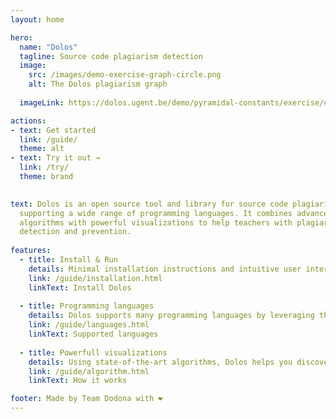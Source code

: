 ```yaml
---
layout: home

hero:
  name: "Dolos"
  tagline: Source code plagiarism detection
  image:
    src: /images/demo-exercise-graph-circle.png
    alt: The Dolos plagiarism graph
    
  imageLink: https://dolos.ugent.be/demo/pyramidal-constants/exercise/#/graph

actions:
- text: Get started
  link: /guide/
  theme: alt
- text: Try it out →
  link: /try/
  theme: brand
  

text: Dolos is an open source tool and library for source code plagiarism detection
  supporting a wide range of programming languages. It combines advanced
  algorithms with powerful visualizations to help teachers with plagiarism
  detection and prevention.
  
features:
  - title: Install & Run
    details: Minimal installation instructions and intuitive user interface.
    link: /guide/installation.html
    linkText: Install Dolos
    
  - title: Programming languages
    details: Dolos supports many programming languages by leveraging the <b>tree-sitter</b> parser library.
    link: /guide/languages.html
    linkText: Supported languages
    
  - title: Powerfull visualizations
    details: Using state-of-the-art algorithms, Dolos helps you discover plagiarism.
    link: /guide/algorithm.html
    linkText: How it works

footer: Made by Team Dodona with ❤️
---
```





